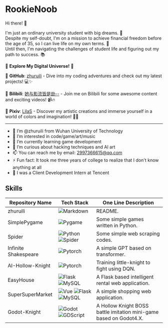 # RookieNoob

Hi there! 👋

I'm just an ordinary university student with big dreams. 💭  
Despite my self-doubt, I'm on a mission to achieve financial freedom before the age of 35, so I can live life on my own terms. 💸  
Until then, I'm navigating the challenges of student life and figuring out my path to success. 📚  

🚀 **Explore My Digital Universe!** 🚀

🌟 **GitHub**: [zhuruili](https://github.com/zhuruili) - Dive into my coding adventures and check out my latest projects! 💻✨

🎥 **Bilibili**: [她与影流皆是劫--](https://space.bilibili.com/520045387) - Join me on Bilibili for some awesome content and exciting videos! 📹🔥

🎨 **Pixiv**: [LilaS](https://www.pixiv.net/users/93636567) - Discover my artistic creations and immerse yourself in a world of colors and imagination! 🎨🌈

---

- 👋 I’m @zhuruili from Wuhan University of Technology
- 👀 I’m interested in code/game/art/music
- 🌱 I’m currently learning game development
- 💞️ I’m curious about hacking techniques and AI art
- 📫 You can reach me by email: 2997366615@qq.com
- ⚡ Fun fact: It took me three years of college to realize that I don't know anything at all
- 💼 I was a Client Development Intern at Tencent

## Skills

| Repository Name    | Tech Stack             | One Line Description |
|--------------------|-------------------------|-------------------------|
| zhuruili           | ![Markdown](https://img.shields.io/badge/-Markdown-000000?logo=markdown&logoColor=white) | README. |
| SimplePygame       | ![Pygame](https://img.shields.io/badge/-Pygame-3776AB?logo=python&logoColor=white) | Some simple games written in Python. |
| Spider             | ![Python](https://img.shields.io/badge/-Python-3776AB?logo=python&logoColor=white) ![Spider](https://img.shields.io/badge/🕷️%20Spider-white) | Some simple web scraping codes. |
| Infinite Shakespeare   | ![Pytorch](https://img.shields.io/badge/-Pytorch-EE4C2C?logo=pytorch&logoColor=white) | A simple GPT based on transformer. |
| AI-Hollow-Knight   | ![Pytorch](https://img.shields.io/badge/-Pytorch-EE4C2C?logo=pytorch&logoColor=white) | Training little-knight to fight using DQN. |
| EasyHouse          | ![Flask](https://img.shields.io/badge/-Flask-000000?logo=flask&logoColor=white) ![MySQL](https://img.shields.io/badge/-MySQL-4479A1?logo=mysql&logoColor=white) | A Flask based intelligent rental web application. |
| SuperSuperMarket   | ![Vue](https://img.shields.io/badge/-Vue.js-4FC08D?logo=vue.js&logoColor=white)  ![Flask](https://img.shields.io/badge/-Flask-000000?logo=flask&logoColor=white)  ![MySQL](https://img.shields.io/badge/-MySQL-4479A1?logo=mysql&logoColor=white) | A simple shopping web application. |
| Godot-Knight | ![Godot](https://img.shields.io/badge/-Godot-478CBF?logo=godot-engine&logoColor=white) ![GDScript](https://img.shields.io/badge/-GDScript-478CBF?logo=godot-engine&logoColor=white) | A Hollow Knight BOSS battle imitation mini-game based on Godot4.X. |

<!---
zhuruili/zhuruili is a ✨ special ✨ repository because its `README.md` (this file) appears on your GitHub profile.
You can click the Preview link to take a look at your changes.
--->

<!---
<p align="center">
  <a href="https://github.com/anuraghazra/github-readme-stats" style="display: flex; justify-content: center;">
    <img src="https://github-readme-stats.vercel.app/api/top-langs/?username=zhuruili&layout=compact" alt="Top Languages" style="display: block;" />
  </a>
</p>
--->

